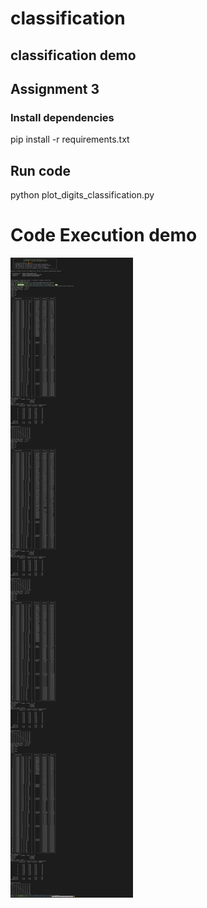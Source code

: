# classification
## classification demo

## Assignment 3
### Install dependencies
pip install -r requirements.txt

## Run code
python plot_digits_classification.py

# Code Execution demo


![alt text](/Screenshots/Assignment-3/Code%20execution.png?raw=true "Optional Title")
